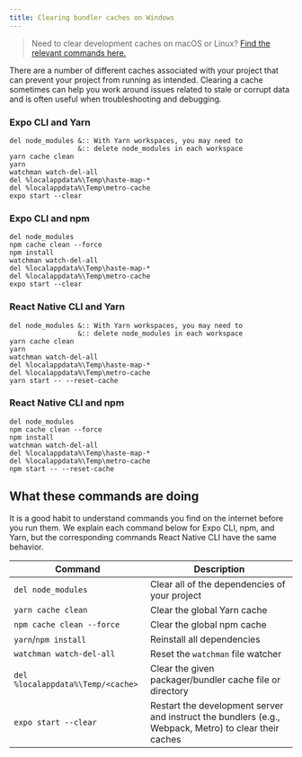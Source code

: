 ```yaml
---
title: Clearing bundler caches on Windows
---
```


> Need to clear development caches on macOS or Linux? [Find the relevant commands here.](clear-cache-macos-linux.md)

There are a number of different caches associated with your project that can prevent your project from running as intended. Clearing a cache sometimes can help you work around issues related to stale or corrupt data and is often useful when troubleshooting and debugging.

### Expo CLI and Yarn
   ```
   del node_modules &:: With Yarn workspaces, you may need to
                    &:: delete node_modules in each workspace
   yarn cache clean
   yarn
   watchman watch-del-all
   del %localappdata%\Temp\haste-map-*
   del %localappdata%\Temp\metro-cache
   expo start --clear
   ```
### Expo CLI and npm
   ```
   del node_modules
   npm cache clean --force
   npm install
   watchman watch-del-all
   del %localappdata%\Temp\haste-map-*
   del %localappdata%\Temp\metro-cache
   expo start --clear
   ```
### React Native CLI and Yarn
   ```
   del node_modules &:: With Yarn workspaces, you may need to
                    &:: delete node_modules in each workspace
   yarn cache clean
   yarn
   watchman watch-del-all
   del %localappdata%\Temp\haste-map-*
   del %localappdata%\Temp\metro-cache
   yarn start -- --reset-cache
   ```
### React Native CLI and npm
   ```
   del node_modules
   npm cache clean --force
   npm install
   watchman watch-del-all
   del %localappdata%\Temp\haste-map-*
   del %localappdata%\Temp\metro-cache
   npm start -- --reset-cache
   ```

## What these commands are doing

It is a good habit to understand commands you find on the internet before you run them. We explain each command below for Expo CLI, npm, and Yarn, but the corresponding commands React Native CLI have the same behavior.

| Command                          | Description |
| -------------------------------- | ----------- |
|`del node_modules`                | Clear all of the dependencies of your project |
|`yarn cache clean`                | Clear the global Yarn cache |
|`npm cache clean --force`         | Clear the global npm cache |
|`yarn`/`npm install`              | Reinstall all dependencies |
|`watchman watch-del-all`          | Reset the `watchman` file watcher |
|`del %localappdata%\Temp/<cache>` | Clear the given packager/bundler cache file or directory |
|`expo start --clear`              | Restart the development server and instruct the bundlers (e.g., Webpack, Metro) to clear their caches |
